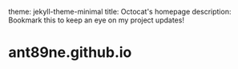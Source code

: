 theme: jekyll-theme-minimal
title: Octocat's homepage
description: Bookmark this to keep an eye on my project updates!

# ant89ne.github.io
